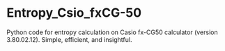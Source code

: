 # Entropy_Csio_fxCG-50
Python code for entropy calculation on Casio fx-CG50 calculator (version 3.80.02.12). Simple, efficient, and insightful.
